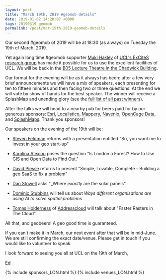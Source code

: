 ```yaml
--- 
layout: post
title: "March 19th, 2019 #geomob details"
date: 2019-01-02 14:20:07 +0000
tags: 20190319 geomob
permalink: /post/mar-19th-2019-geomob-details
---
```

Our second #geomob of 2019 will be at 18:30 (as always) on Tuesday the 
19th of March, 2019. 

Yet again long time #geomob supporter
[Muki Hakley](https://twitter.com/mhaklay) of
[UCL's ExCiteS research group](https://www.ucl.ac.uk/excites)
has made it possible for us
to use the excellent facilities of UCL. We will be back in the
[B05 Lecture Theatre in the Chadwick Building](https://www.ucl.ac.uk/maps/chadwick-building). 

Our format for the evening will be as it always has been: after a few very brief announcements we will have a mix of speakers, each presenting for ten to fifteen minutes and then facing two or three questions. At the end we will vote by show of hands for the best speaker. The winner will receive a SplashMap and unending glory (see the [full list of all past winners](http://geomobldn.org/past-speakers)). 

After the talks we will head to a nearby pub for beers paid for by our 
generous sponsors: 
[Esri](https://developers.arcgis.com/startups/),
[Localistico](https://localistico.com/),
[Mappery](http://mappery.org),
[Navenio](https://www.navenio.com),
[OpenCage Data](https://opencagedata.com/), 
and [SplashMaps](http://www.splash-maps.com/).
Thank you sponsors! 

Our speakers on the evening of the 19th will be:

* [Steven Feldman](https://twitter.com/StevenFeldman) returns with a presentation entitled "So, you want me to invest in your geo start-up"

* [Karolina Alexiou](https://twitter.com/_sandtweets) poses the question "Is London a Forest? How to Use GIS and Open Data to Find Out."

* [David Piesse](https://twitter.com/mapdev) returns to present "Simple, Lovable, Complete - Building a geo SaaS to fix a problem"

* [Dan Stowell](https://twitter.com/mclduk) asks "_Where *exactly* are the solar panels"

* [Dominic Stubbins](https://twitter.com/DomStubbins) will tell us about _Ways different organisations are using AI to solve spatial problems_

* [Tomas Holderness](https://twitter.com/iHolderness) of [Addresscloud](https://www.addresscloud.com) will talk about "Faster Rasters in The Cloud".


All that, and geobeers! A geo good time is guaranteed.

If you can't make it in March, our next event after that will be in mid-June. We are still confirming the exact date/venue. Please get in touch if you would like to volunteer to speak.

I look forward to seeing you all at UCL on the 19th of March,

[Ed](https://twitter.com/freyfogle)

{% include sponsors_LON.html %}
{% include venues_LON.html %}
